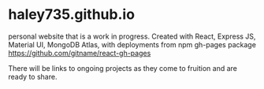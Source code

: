 # haley735.github.io
personal website that is a work in progress. Created with React, Express JS, Material UI, MongoDB Atlas, with deployments from npm gh-pages package https://github.com/gitname/react-gh-pages

There will be links to ongoing projects as they come to fruition and are ready to share.
